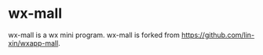 # wx-mall
wx-mall is a wx mini program.
wx-mall is forked from https://github.com/lin-xin/wxapp-mall.
